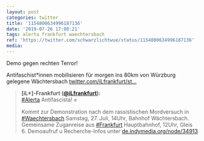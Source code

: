 ```yaml
---
layout: post
categories: twitter
title: '1154800634996187136'
date: '2019-07-26 17:08:21'
tags: alerta frankfurt waechtersbach
ref: 'https://twitter.com/schwarzlichtwue/status/1154800634996187136'
media:
---
```

Demo gegen rechten Terror!



Antifaschist\*innen mobilisieren für morgen ins 80km von Würzburg gelegene Wächtersbach [twitter.com/iLfrankfurt/st…](https://twitter.com/iLfrankfurt/status/1154702696055791617) 


> <b>[iL*]-Frankfurt ([@iLfrankfurt](https://twitter.com/iLfrankfurt)):</b>  
>[#Alerta](/t/alerta) Antifascista! ✊  
>  
>Kommt zur Demonstration nach dem rassistischen Mordversuch in [#Waechtersbach](/t/waechtersbach)  Samstag, 27. Juli, 14Uhr, Bahnhof Wächtersbach. Gemeinsame Zuganreise aus [#Frankfurt](/t/frankfurt)  Hauptbahnhof, 12Uhr, Gleis 6. Demoaufruf u Recherche-Infos unter [de.indymedia.org/node/34913](http://de.indymedia.org/node/34913)    
>  
>  

